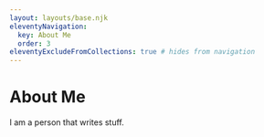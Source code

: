```yaml
---
layout: layouts/base.njk
eleventyNavigation:
  key: About Me
  order: 3
eleventyExcludeFromCollections: true # hides from navigation
---
```

# About Me

I am a person that writes stuff.
